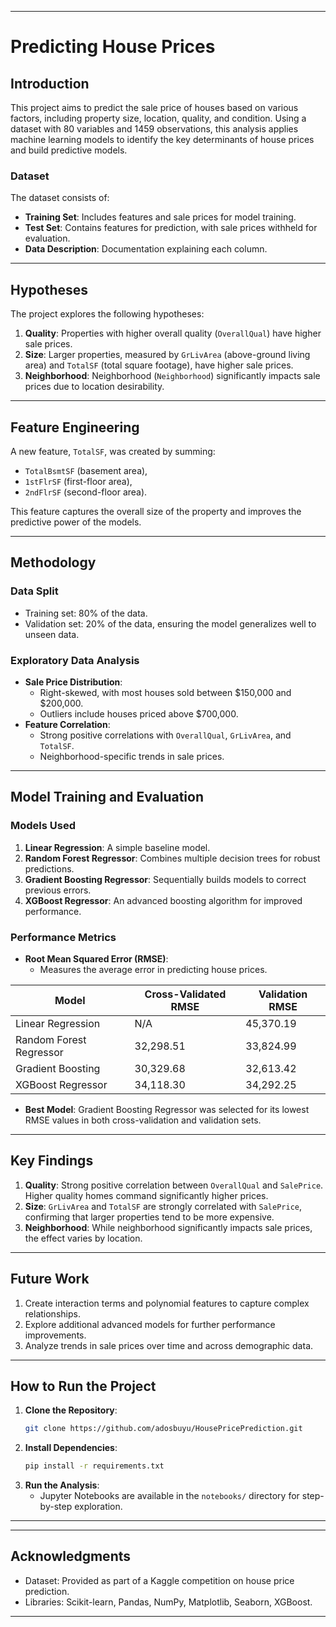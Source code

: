 
---

# **Predicting House Prices**

## **Introduction**
This project aims to predict the sale price of houses based on various factors, including property size, location, quality, and condition. Using a dataset with 80 variables and 1459 observations, this analysis applies machine learning models to identify the key determinants of house prices and build predictive models.

### **Dataset**
The dataset consists of:
- **Training Set**: Includes features and sale prices for model training.
- **Test Set**: Contains features for prediction, with sale prices withheld for evaluation.
- **Data Description**: Documentation explaining each column.

---

## **Hypotheses**
The project explores the following hypotheses:
1. **Quality**: Properties with higher overall quality (`OverallQual`) have higher sale prices.
2. **Size**: Larger properties, measured by `GrLivArea` (above-ground living area) and `TotalSF` (total square footage), have higher sale prices.
3. **Neighborhood**: Neighborhood (`Neighborhood`) significantly impacts sale prices due to location desirability.

---

## **Feature Engineering**
A new feature, `TotalSF`, was created by summing:
- `TotalBsmtSF` (basement area),
- `1stFlrSF` (first-floor area),
- `2ndFlrSF` (second-floor area).

This feature captures the overall size of the property and improves the predictive power of the models.

---

## **Methodology**
### **Data Split**
- Training set: 80% of the data.
- Validation set: 20% of the data, ensuring the model generalizes well to unseen data.

### **Exploratory Data Analysis**
- **Sale Price Distribution**:
  - Right-skewed, with most houses sold between $150,000 and $200,000.
  - Outliers include houses priced above $700,000.
- **Feature Correlation**:
  - Strong positive correlations with `OverallQual`, `GrLivArea`, and `TotalSF`.
  - Neighborhood-specific trends in sale prices.

---

## **Model Training and Evaluation**
### **Models Used**
1. **Linear Regression**: A simple baseline model.
2. **Random Forest Regressor**: Combines multiple decision trees for robust predictions.
3. **Gradient Boosting Regressor**: Sequentially builds models to correct previous errors.
4. **XGBoost Regressor**: An advanced boosting algorithm for improved performance.

### **Performance Metrics**
- **Root Mean Squared Error (RMSE)**:
  - Measures the average error in predicting house prices.

| **Model**                | **Cross-Validated RMSE** | **Validation RMSE** |
|--------------------------|--------------------------|----------------------|
| Linear Regression        | N/A                      | 45,370.19           |
| Random Forest Regressor  | 32,298.51               | 33,824.99           |
| Gradient Boosting        | 30,329.68               | 32,613.42           |
| XGBoost Regressor        | 34,118.30               | 34,292.25           |

- **Best Model**: Gradient Boosting Regressor was selected for its lowest RMSE values in both cross-validation and validation sets.

---

## **Key Findings**
1. **Quality**: Strong positive correlation between `OverallQual` and `SalePrice`. Higher quality homes command significantly higher prices.
2. **Size**: `GrLivArea` and `TotalSF` are strongly correlated with `SalePrice`, confirming that larger properties tend to be more expensive.
3. **Neighborhood**: While neighborhood significantly impacts sale prices, the effect varies by location.

---

## **Future Work**
1. Create interaction terms and polynomial features to capture complex relationships.
2. Explore additional advanced models for further performance improvements.
3. Analyze trends in sale prices over time and across demographic data.

---

## **How to Run the Project**
1. **Clone the Repository**:
   ```bash
   git clone https://github.com/adosbuyu/HousePricePrediction.git
   ```
2. **Install Dependencies**:
   ```bash
   pip install -r requirements.txt
   ```
3. **Run the Analysis**:
   - Jupyter Notebooks are available in the `notebooks/` directory for step-by-step exploration.

---

---

## **Acknowledgments**
- Dataset: Provided as part of a Kaggle competition on house price prediction.
- Libraries: Scikit-learn, Pandas, NumPy, Matplotlib, Seaborn, XGBoost.

---
